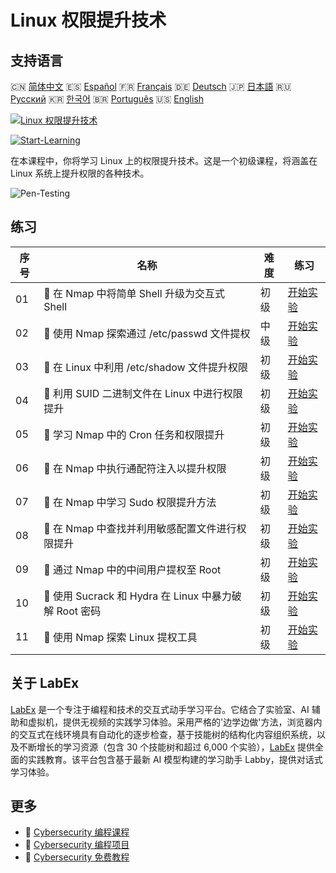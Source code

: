 # Linux 权限提升技术

## 支持语言

🇨🇳 [简体中文](README_zh.md) 🇪🇸 [Español](README_es.md) 🇫🇷 [Français](README_fr.md) 🇩🇪 [Deutsch](README_de.md) 🇯🇵 [日本語](README_ja.md) 🇷🇺 [Русский](README_ru.md) 🇰🇷 [한국어](README_ko.md) 🇧🇷 [Português](README_pt.md) 🇺🇸 [English](README.md) 

[![Linux 权限提升技术](https://cover-creator.labex.io/privilege-escalation-techniques-on-linux.png?lang=zh)](https://labex.io/zh/courses/privilege-escalation-techniques-on-linux)

[![Start-Learning](https://img.shields.io/badge/Start-Learning-whitesmoke?style=for-the-badge)](https://labex.io/zh/courses/privilege-escalation-techniques-on-linux)

在本课程中，你将学习 Linux 上的权限提升技术。这是一个初级课程，将涵盖在 Linux 系统上提升权限的各种技术。

![Pen-Testing](https://img.shields.io/badge/Pen-Testing-whitesmoke?style=for-the-badge&logo=pen-testing)


## 练习

|   序号 | 名称                                                    | 难度   | 练习                                                                                                                                                                                            |
|--------|---------------------------------------------------------|--------|-------------------------------------------------------------------------------------------------------------------------------------------------------------------------------------------------|
|     01 | 🧩  在 Nmap 中将简单 Shell 升级为交互式 Shell           | 初级   | <a target='_blank' href='https://labex.io/zh/labs/upgrade-simple-shell-to-interactive-shell-in-nmap-416148?course=privilege-escalation-techniques-on-linux'>开始实验</a>                        |
|     02 | 🧩  使用 Nmap 探索通过 /etc/passwd 文件提权             | 中级   | <a target='_blank' href='https://labex.io/zh/labs/explore-privilege-escalation-via-etc-passwd-file-in-nmap-416141?course=privilege-escalation-techniques-on-linux'>开始实验</a>                 |
|     03 | 🧩  在 Linux 中利用 /etc/shadow 文件提升权限            | 初级   | <a target='_blank' href='https://labex.io/zh/labs/escalate-privileges-using-etc-shadow-file-in-linux-416142?course=privilege-escalation-techniques-on-linux'>开始实验</a>                       |
|     04 | 🧩  利用 SUID 二进制文件在 Linux 中进行权限提升         | 初级   | <a target='_blank' href='https://labex.io/zh/labs/nmap-exploit-suid-binaries-for-privilege-escalation-in-linux-416147?course=privilege-escalation-techniques-on-linux'>开始实验</a>             |
|     05 | 🧩  学习 Nmap 中的 Cron 任务和权限提升                  | 初级   | <a target='_blank' href='https://labex.io/zh/labs/learn-cron-jobs-and-privilege-escalation-in-nmap-416140?course=privilege-escalation-techniques-on-linux'>开始实验</a>                         |
|     06 | 🧩  在 Nmap 中执行通配符注入以提升权限                  | 初级   | <a target='_blank' href='https://labex.io/zh/labs/perform-wildcard-injection-in-nmap-for-privilege-escalation-416144?course=privilege-escalation-techniques-on-linux'>开始实验</a>              |
|     07 | 🧩  在 Nmap 中学习 Sudo 权限提升方法                    | 初级   | <a target='_blank' href='https://labex.io/zh/labs/learn-sudo-privilege-escalation-methods-in-nmap-416145?course=privilege-escalation-techniques-on-linux'>开始实验</a>                          |
|     08 | 🧩  在 Nmap 中查找并利用敏感配置文件进行权限提升        | 初级   | <a target='_blank' href='https://labex.io/zh/labs/find-and-exploit-sensitive-config-files-for-privilege-escalation-in-nmap-416138?course=privilege-escalation-techniques-on-linux'>开始实验</a> |
|     09 | 🧩  通过 Nmap 中的中间用户提权至 Root                   | 初级   | <a target='_blank' href='https://labex.io/zh/labs/nmap-escalate-privileges-to-root-via-intermediate-user-in-nmap-416146?course=privilege-escalation-techniques-on-linux'>开始实验</a>           |
|     10 | 🧩  使用 Sucrack 和 Hydra 在 Linux 中暴力破解 Root 密码 | 初级   | <a target='_blank' href='https://labex.io/zh/labs/brute-force-root-password-in-linux-with-sucrack-and-hydra-416139?course=privilege-escalation-techniques-on-linux'>开始实验</a>                |
|     11 | 🧩  使用 Nmap 探索 Linux 提权工具                       | 初级   | <a target='_blank' href='https://labex.io/zh/labs/explore-linux-privilege-escalation-tools-in-nmap-416143?course=privilege-escalation-techniques-on-linux'>开始实验</a>                         |

## 关于 LabEx

[LabEx](https://labex.io) 是一个专注于编程和技术的交互式动手学习平台。它结合了实验室、AI 辅助和虚拟机，提供无视频的实践学习体验。采用严格的'边学边做'方法，浏览器内的交互式在线环境具有自动化的逐步检查，基于技能树的结构化内容组织系统，以及不断增长的学习资源（包含 30 个技能树和超过 6,000 个实验），[LabEx](https://labex.io) 提供全面的实践教育。该平台包含基于最新 AI 模型构建的学习助手 Labby，提供对话式学习体验。

## 更多

- 🔗 [Cybersecurity 编程课程](https://github.com/labex-labs/awesome-programming-courses)
- 🔗 [Cybersecurity 编程项目](https://github.com/labex-labs/awesome-programming-projects)
- 🔗 [Cybersecurity 免费教程](https://github.com/labex-labs/cybersecurity-free-tutorials)

